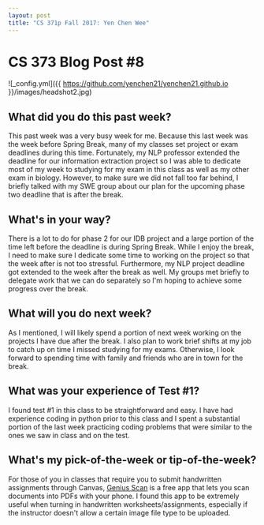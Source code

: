 ```yaml
---
layout: post
title: "CS 371p Fall 2017: Yen Chen Wee"
---
```

# CS 373 Blog Post #8


![_config.yml]({{ https://github.com/yenchen21/yenchen21.github.io }}/images/headshot2.jpg)

## What did you do this past week?
This past week was a very busy week for me. Because this last week was the week before Spring Break, many of my classes set project or exam deadlines during this time. Fortunately, my NLP professor extended the deadline for our information extraction project so I was able to dedicate most of my week to studying for my exam in this class as well as my other exam in biology. However, to make sure we did not fall too far behind, I briefly talked with my SWE group about our plan for the upcoming phase two deadline that is after the break. 
## What's in your way?
There is a lot to do for phase 2 for our IDB project and a large portion of the time left before the deadline is during Spring Break. While I enjoy the break,  I need to make sure I dedicate some time to working on the project so that the week after is not too stressful. Furthermore, my NLP project deadline got extended to the week after the break as well. My groups met briefly to delegate work that we can do separately so I'm hoping to achieve some progress over the break. 
## What will you do next week?
As I mentioned, I will likely spend a portion of next week working on the projects I have due after the break. I also plan to work brief shifts at my job to catch up on time I missed studying for my exams. Otherwise, I look forward to spending time with family and friends who are in town for the break. 
## What was your experience of Test #1?
I found test #1 in this class to be straightforward and easy. I have had experience coding in python prior to this class and I spent a substantial portion of the last week practicing coding problems that were similar to the ones we saw in class and on the test.
## What's my pick-of-the-week or tip-of-the-week?
For those of you in classes that require you to submit handwritten assignments through Canvas, [Genius Scan](https://itunes.apple.com/us/app/genius-scan-pdf-scanner/id377672876?mt=8) is a free app that lets you scan documents into PDFs with your phone. I found this app to be extremely useful when turning in handwritten worksheets/assignments, especially if the instructor doesn't allow a certain image file type to be uploaded. 
